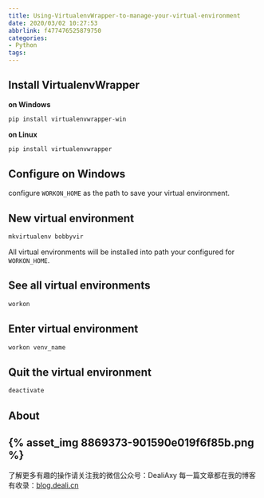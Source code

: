 ```yaml
---
title: Using-VirtualenvWrapper-to-manage-your-virtual-environment
date: 2020/03/02 10:27:53
abbrlink: f477476525879750
categories:
- Python
tags:
---
```

## Install VirtualenvWrapper
**on Windows**
```python
pip install virtualenvwrapper-win
```

**on Linux**
```python
pip install virtualenvwrapper
```

## Configure on Windows
configure `WORKON_HOME` as the path to save your virtual environment.

## New virtual environment
```python
mkvirtualenv bobbyvir
```
All virtual environments will be installed into path your configured for `WORKON_HOME`.

## See all virtual environments
```python
workon
```

## Enter virtual environment
```python
workon venv_name
```

## Quit the virtual environment
```python
deactivate
```


## About
{% asset_img 8869373-901590e019f6f85b.png %}
---------------
了解更多有趣的操作请关注我的微信公众号：DealiAxy
每一篇文章都在我的博客有收录：[blog.deali.cn](http://blog.deali.cn)
